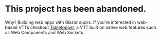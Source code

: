# This project has been abandoned.

Why? Building web apps with Blazor sucks. If you're interested in web-based VTTs checkout [Tabletopper](https://github.com/codewithkyle/tabletopper), a VTT built on native web features such as Web Components and Web Sockets.

